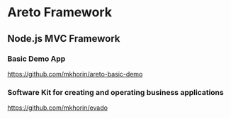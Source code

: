 # Areto Framework

## Node.js MVC Framework

### Basic Demo App

https://github.com/mkhorin/areto-basic-demo

### Software Kit for creating and operating business applications

https://github.com/mkhorin/evado